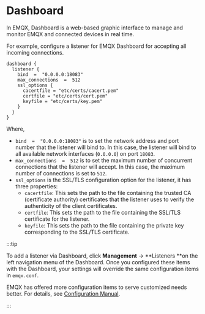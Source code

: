 # Dashboard

In EMQX, Dashboard is a web-based graphic interface to manage and monitor EMQX and connected devices in real time. 

For example,  configure a listener for EMQX Dashboard for accepting all incoming connections.

```
dashboard {
  listener {
    bind  =  "0.0.0.0:18083"
    max_connections  =  512
    ssl_options {
      cacertfile = "etc/certs/cacert.pem"
      certfile = "etc/certs/cert.pem"
      keyfile = "etc/certs/key.pem"
    }
  }
}
```

Where,

- `bind  =  "0.0.0.0:18083"`  is to set the network address and port number that the listener will bind to. In this case, the listener will bind to all available network interfaces (`0.0.0.0`) on port `18083`.
- `max_connections  =  512` is to set the maximum number of concurrent connections that the listener will accept. In this case, the maximum number of connections is set to `512`.
- `ssl_options` is the SSL/TLS configuration option for the listener, it has three properties:
  - `cacertfile`: This sets the path to the file containing the trusted CA (certificate authority) certificates that the listener uses to verify the authenticity of the client certificates.
  - `certfile`: This sets the path to the file containing the SSL/TLS certificate for the listener.
  - `keyfile`: This sets the path to the file containing the private key corresponding to the SSL/TLS certificate.

:::tip

To add a listener via Dashboard, click **Management** -> **Listeners **on the left navigation menu of the Dashboard. Once you configured these items with the Dashboard, your settings will override the same configuration items in `emqx.conf`.

EMQX has offered more configuration items to serve customized needs better. For details, see [Configuration Manual](https://docs.emqx.com/en/enterprise/v@EE_VERSION@/hocon/).

:::
